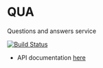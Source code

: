 # QUA

Questions and answers service

[![Build Status](https://travis-ci.org/Sapunov/qua.svg?branch=master)](https://travis-ci.org/Sapunov/qua)

- API documentation [here](docs/api/README.md)
